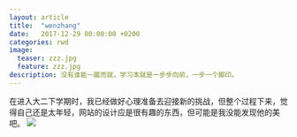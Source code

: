 ```yaml
--- 
layout: article
title:  "wenzhang" 
date:   2017-12-29 00:00:00 +0200
categories: rwd 
image:
  teaser: zzz.jpg
  feature: zzz.jpg
description: 没有谁能一蹴而就，学习本就是一步步向前，一步一个脚印。
---
```

 
 在进入大二下学期时，我已经做好心理准备去迎接新的挑战，但整个过程下来，觉得自己还是太年轻，网站的设计应是很有趣的东西，但可能是我没能发现他的美吧。
 <img src="https://zhengtingeing.github.io/images/a5422801b929aee5e848a3e768307a27.gif">
